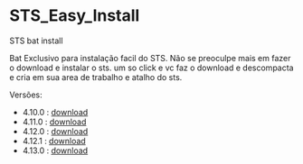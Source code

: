 # STS_Easy_Install
STS bat install


Bat Exclusivo para instalação facil do STS. Não se preoculpe mais em fazer o download e instalar o sts.
um so click e vc faz o download e descompacta e cria em sua area de trabalho e atalho do sts.

Versões:

  - 4.10.0 : <a href="https://github.com/adamis/STS_Easy_Install/blob/main/4.10.0.RELEASE.bat" download="4.10.0.RELEASE.bat">download</a>  
  - 4.11.0 : <a href="https://github.com/adamis/STS_Easy_Install/blob/main/4.11.0.RELEASE.bat" download="4.11.0.RELEASE.bat">download</a>  
  - 4.12.0 : <a href="https://github.com/adamis/STS_Easy_Install/blob/main/4.12.0.RELEASE.bat" download="4.12.0.RELEASE.bat">download</a>  
  - 4.12.1 : <a href="https://github.com/adamis/STS_Easy_Install/blob/main/4.12.1.RELEASE.bat" download="4.12.1.RELEASE.bat">download</a>  
  - 4.13.0 : <a href="https://github.com/adamis/STS_Easy_Install/blob/main/4.13.0.RELEASE.bat" download="4.13.0.RELEASE.bat">download</a>

